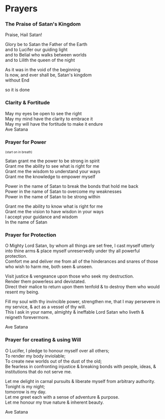<h1>Prayers</h1>

<section><h3>The Praise of Satan's Kingdom</h3>
  <p>Praise, Hail Satan!</p>
  <p>Glory be to Satan the Father of the Earth<br/>and to Lucifer our guiding light<br/>and to Belial who walks between worlds<br/>and to Lilith the queen of the night</p>
  <p>As it was in the void of the beginning<br/>Is now, and ever shall be, Satan's kingdom<br/>without End</p>
  <p>so it is done</p>
</section>

<section><h3>Clarity &amp; Fortitude</h3>
  <p>May my eyes be open to see the right<br/>May my mind have the clarity to embrace it<br/>May my will have the fortitude to make it endure<br/>Ave Satana</p>
</section>

<section><h3>Prayer for Power</h3>
  <p style="font-size: 10px">(start on in breath)</p>
  <p>Satan grant me the power to be strong in spirit<br/>Grant me the ability to see what is right for me<br/>Grant me the wisdom to understand your ways<br/>Grant me the knowledge to empower myself</p>
  <p>Power in the name of Satan to break the bonds that hold me back<br/>Power in the name of Satan to overcome my weaknesses<br/>Power in the name of Satan to be strong within</p>
  <p>Grant me the ability to know what is right for me<br/>Grant me the vision to have wisdon in your ways<br/>I accept your guidance and wisdom<br/>In the name of Satan</p>
</section>

<section><h3>Prayer for Protection</h3>
  <p>O Mighty Lord Satan, by whom all things are set free, I cast myself utterly into thine arms &amp; place myself unreservedly under thy all powerful protection.<br/>Comfort me and deliver me from all of the hinderances and snares of those who wish to harm me, both seen &amp; unseen.</p>
  <p>Visit justice &amp; vengeance upon those who seek my destruction.<br/>Render them powerless and devistated.<br/>Direct their malice to return upon them tenfold &amp; to destroy them who would resent my being.</p>
  <p>Fill my soul with thy invincible power, strengthen me, that I may persevere in my service, &amp; act as a vessel of thy will.<br/>This I ask in your name, almighty &amp; ineffable Lord Satan who liveth &amp; reigneth forevermore.</p>
  <p>Ave Satana</p>
</section>

<section><h3>Prayer for creating &amp; using Will</h3>
  <p>O Lucifer, I pledge to honour myself over all others;<br/>To render my body inviolable;<br/>To create new worlds out of the dust of the old;<br/>Be fearless in confronting injustice &amp; breaking bonds with people, ideas, &amp; institutions that do not serve me.</p>
  <p>Let me delight in carnal pursuits &amp; liberate myself from arbitrary authority.<br/>Tonight is my night;<br/>tomorrow is my day.<br/>Let me greet each with a sense of adventure &amp; purpose.<br/>Let me honour my true nature &amp; inherent beauty.</p>
  <p>Ave Satana</p>
</section>
